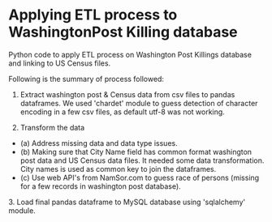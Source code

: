# Applying ETL process to WashingtonPost Killing database
Python code to apply ETL process on Washington Post Killings database and linking to US Census files.

Following is the summary of process followed:

1. Extract washington post & Census data from csv files to pandas dataframes. We used 'chardet' module to guess detection of character encoding in a few csv files, as default utf-8 was not working. 

2. Transform the data 
<ul>
    <li>(a) Address missing data and data type issues. </li>
    <li>(b) Making sure that City Name field has common format  washington post data and US Census data files. It needed some data      transformation. City names is used as common key to join the dataframes. </li>
    <li>(c) Use web API's from NamSor.com to guess race of persons (missing for a few records in washington post database).</li>
 </ul>
3. Load final pandas dataframe to MySQL database using 'sqlalchemy' module.
